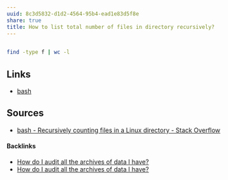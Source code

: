 ```yaml
---
uuid: 8c3d5832-d1d2-4564-95b4-ead1e83d5f8e
share: true
title: How to list total number of files in directory recursively?
---
```

``` bash

find -type f | wc -l

```

## Links

* [bash](/51b24c5c-afc0-4196-ad38-02c3679710b4)
## Sources

* [bash - Recursively counting files in a Linux directory - Stack Overflow](https://stackoverflow.com/questions/9157138/recursively-counting-files-in-a-linux-directory#9157162)

#### Backlinks

* [How do I audit all the archives of data I have?](/c1b2973d-c991-446f-b1d1-d71ff62503b2)
* [How do I audit all the archives of data I have?](/c1b2973d-c991-446f-b1d1-d71ff62503b2)